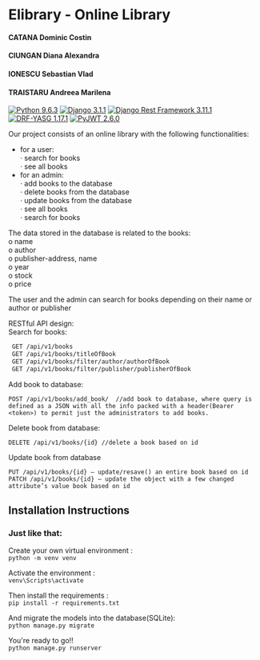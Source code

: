 # Elibrary - Online Library

#### CATANA Dominic Costin
#### CIUNGAN Diana Alexandra
#### IONESCU Sebastian Vlad
#### TRAISTARU Andreea Marilena

[![Python 9.6.3](https://img.shields.io/badge/python-3.9.6-blue.svg)]()
[![Django 3.1.1](https://img.shields.io/badge/django-3.1.1-blue.svg)]()
[![Django Rest Framework 3.11.1](https://img.shields.io/badge/djangorestframework-3.11.1-yellow.svg)]()
[![DRF-YASG 1.17.1](https://img.shields.io/badge/drf--yasg-1.17.1-red.svg)]()
[![PyJWT 2.6.0](https://img.shields.io/badge/PyJWT-2.6.0-orange.svg)]()
 
Our project consists of an online library with the following functionalities:

* for a user: <br>
·       search for books <br>
·       see all books <br>
* for an admin:  <br>
·       add books to the database <br>
·       delete books from the database <br>
·       update books from the database <br>
·       see all books <br>
·       search for books <br>


The data stored in the database is related to the books:<br>
o   name <br>
o   author<br>
o   publisher-address, name<br>
o   year<br>
o   stock<br>
o   price<br>
 
The user and the admin can search for books depending on their name or author or publisher <br>

RESTful API design:<br>
Search for books:<br>
 ```sh
  GET /api/v1/books
  GET /api/v1/books/titleOfBook
  GET /api/v1/books/filter/author/authorOfBook
  GET /api/v1/books/filter/publisher/publisherOfBook 
  ```

Add book to database:
```
POST /api/v1/books/add_book/  //add book to database, where query is defined as a JSON with all the info packed with a header(Bearer <token>) to permit just the administrators to add books.
```
Delete book from database:
```
DELETE /api/v1/books/{id} //delete a book based on id
```
Update book from database
```
PUT /api/v1/books/{id} – update/resave() an entire book based on id
PATCH /api/v1/books/{id} – update the object with a few changed attribute’s value book based on id
```

## Installation Instructions
### Just like that: <br>

Create your own virtual environment : <br>
`python -m venv venv`

Activate the environment : <br>
`venv\Scripts\activate`

Then install the requirements : <br>
`pip install -r requirements.txt`

And migrate the models into the database(SQLite): <br>
`python manage.py migrate`

You're ready to go!! <br>
`python manage.py runserver`
